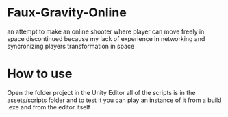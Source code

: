 # Faux-Gravity-Online
an attempt to make an online shooter where player can move freely in space
discontinued because my lack of experience in networking and syncronizing players transformation in space


# How to use

Open the folder project in the Unity Editor all of the scripts is in the assets/scripts folder
and to test it you can play an instance of it from a build .exe and from the editor itself
